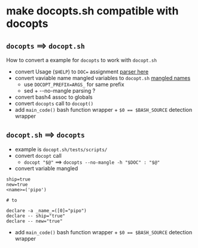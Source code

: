 # make docopts.sh compatible with docopts

## `docopts` ==> `docopt.sh`

How to convert a example for `docopts` to work with `docopt.sh`

* convert Usage (`$HELP`) to `DOC=` assignment [parser
  here](https://github.com/andsens/docopt.sh/blob/master/docopt_sh/script.py#L134)
* convert vaviable name mangled variables to `docopt.sh` [mangled
  names](https://github.com/andsens/docopt.sh/blob/master/docopt_sh/bash.py#L47)
  * use `DOCOPT_PREFIX=ARGS_` for same prefix
  * sed + --no-mangle parsing ?
* convert bash4 assoc to globals
* convert `docopts` call to `docopt()` 
* add `main_code()` bash function wrapper + `$0 == $BASH_SOURCE` detection wrapper


## `docopt.sh` ==> `docopts`

* example is `docopt.sh/tests/scripts/`
* convert `docopt` call
  * `docopt "$@"` ==> `docopts --no-mangle -h "$DOC" : "$@"`
* convert variable mangled
```
ship=true
new=true
<name>=('pipo')

# to

declare -a _name_=([0]="pipo")
declare -- ship="true"
declare -- new="true"
```
* add `main_code()` bash function wrapper + `$0 == $BASH_SOURCE` detection wrapper
